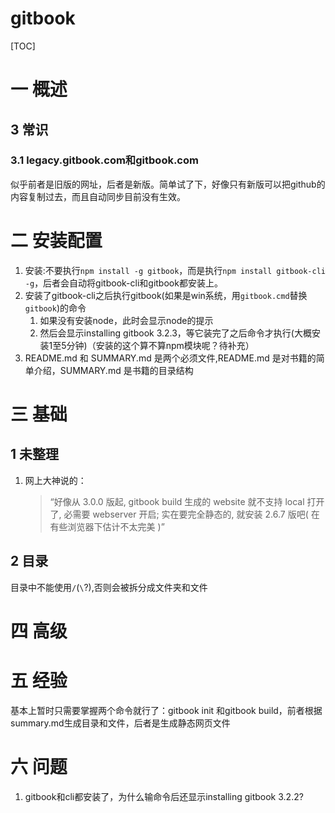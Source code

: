 # gitbook
[TOC]
# 一 概述

## 3 常识
### 3.1 legacy.gitbook.com和gitbook.com
似乎前者是旧版的网址，后者是新版。简单试了下，好像只有新版可以把github的内容复制过去，而且自动同步目前没有生效。

# 二 安装配置
1. 安装:不要执行`npm install -g gitbook`，而是执行`npm install gitbook-cli -g`，后者会自动将gitbook-cli和gitbook都安装上。
2. 安装了gitbook-cli之后执行gitbook(如果是win系统，用`gitbook.cmd`替换`gitbook`)的命令
    1. 如果没有安装node，此时会显示node的提示
    2. 然后会显示installing gitbook 3.2.3，等它装完了之后命令才执行(大概安装1至5分钟)（安装的这个算不算npm模块呢？待补充）
3. README.md 和 SUMMARY.md 是两个必须文件,README.md 是对书籍的简单介绍，SUMMARY.md 是书籍的目录结构

# 三 基础
## 1 未整理
1. 网上大神说的：
    >“好像从 3.0.0 版起, gitbook build 生成的 website 就不支持 local 打开了, 必需要 webserver 开启; 
    >实在要完全静态的, 就安装 2.6.7 版吧( 在有些浏览器下估计不太完美 )”

## 2 目录
目录中不能使用`/`(`\`?),否则会被拆分成文件夹和文件

# 四 高级

# 五 经验
基本上暂时只需要掌握两个命令就行了：gitbook init 和gitbook build，前者根据summary.md生成目录和文件，后者是生成静态网页文件

# 六 问题
1. gitbook和cli都安装了，为什么输命令后还显示installing gitbook 3.2.2?

